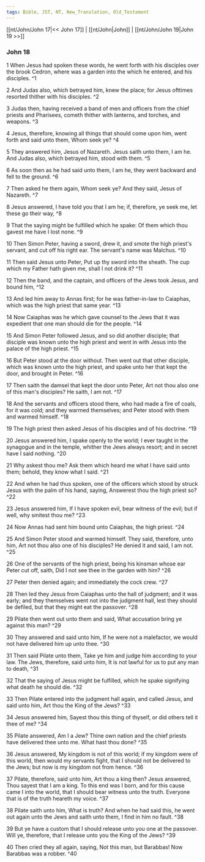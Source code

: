 ```yaml
---
tags: Bible, JST, NT, New_Translation, Old_Testament
---
```


[[nt/John/John 17|<< John 17]] | [[nt/John|John]] | [[nt/John/John 19|John 19 >>]]

### John 18

1 When Jesus had spoken these words, he went forth with his disciples over the brook Cedron, where was a garden into the which he entered, and his disciples.  ^1

2 And Judas also, which betrayed him, knew the place; for Jesus ofttimes resorted thither with his disciples.  ^2

3 Judas then, having received a band of men and officers from the chief priests and Pharisees, cometh thither with lanterns, and torches, and weapons.  ^3

4 Jesus, therefore, knowing all things that should come upon him, went forth and said unto them, Whom seek ye?  ^4

5 They answered him, Jesus of Nazareth. Jesus saith unto them, I am he. And Judas also, which betrayed him, stood with them.  ^5

6 As soon then as he had said unto them, I am he, they went backward and fell to the ground.  ^6

7 Then asked he them again, Whom seek ye? And they said, Jesus of Nazareth.  ^7

8 Jesus answered, I have told you that I am he; if, therefore, ye seek me, let these go their way,  ^8

9 That the saying might be fulfilled which he spake: Of them which thou gavest me have I lost none.  ^9

10 Then Simon Peter, having a sword, drew it, and smote the high priest\'s servant, and cut off his right ear. The servant\'s name was Malchus.  ^10

11 Then said Jesus unto Peter, Put up thy sword into the sheath. The cup which my Father hath given me, shall I not drink it?  ^11

12 Then the band, and the captain, and officers of the Jews took Jesus, and bound him,  ^12

13 And led him away to Annas first; for he was father-in-law to Caiaphas, which was the high priest that same year.  ^13

14 Now Caiaphas was he which gave counsel to the Jews that it was expedient that one man should die for the people.  ^14

15 And Simon Peter followed Jesus, and so did another disciple; that disciple was known unto the high priest and went in with Jesus into the palace of the high priest.  ^15

16 But Peter stood at the door without. Then went out that other disciple, which was known unto the high priest, and spake unto her that kept the door, and brought in Peter.  ^16

17 Then saith the damsel that kept the door unto Peter, Art not thou also one of this man\'s disciples? He saith, I am not.  ^17

18 And the servants and officers stood there, who had made a fire of coals, for it was cold; and they warmed themselves; and Peter stood with them and warmed himself.  ^18

19 The high priest then asked Jesus of his disciples and of his doctrine.  ^19

20 Jesus answered him, I spake openly to the world; I ever taught in the synagogue and in the temple, whither the Jews always resort; and in secret have I said nothing.  ^20

21 Why askest thou me? Ask them which heard me what I have said unto them; behold, they know what I said.  ^21

22 And when he had thus spoken, one of the officers which stood by struck Jesus with the palm of his hand, saying, Answerest thou the high priest so?  ^22

23 Jesus answered him, If I have spoken evil, bear witness of the evil; but if well, why smitest thou me?  ^23

24 Now Annas had sent him bound unto Caiaphas, the high priest.  ^24

25 And Simon Peter stood and warmed himself. They said, therefore, unto him, Art not thou also one of his disciples? He denied it and said, I am not.  ^25

26 One of the servants of the high priest, being his kinsman whose ear Peter cut off, saith, Did I not see thee in the garden with him?  ^26

27 Peter then denied again; and immediately the cock crew.  ^27

28 Then led they Jesus from Caiaphas unto the hall of judgment; and it was early; and they themselves went not into the judgment hall, lest they should be defiled, but that they might eat the passover.  ^28

29 Pilate then went out unto them and said, What accusation bring ye against this man?  ^29

30 They answered and said unto him, If he were not a malefactor, we would not have delivered him up unto thee.  ^30

31 Then said Pilate unto them, Take ye him and judge him according to your law. The Jews, therefore, said unto him, It is not lawful for us to put any man to death,  ^31

32 That the saying of Jesus might be fulfilled, which he spake signifying what death he should die.  ^32

33 Then Pilate entered into the judgment hall again, and called Jesus, and said unto him, Art thou the King of the Jews?  ^33

34 Jesus answered him, Sayest thou this thing of thyself, or did others tell it thee of me?  ^34

35 Pilate answered, Am I a Jew? Thine own nation and the chief priests have delivered thee unto me. What hast thou done?  ^35

36 Jesus answered, My kingdom is not of this world; if my kingdom were of this world, then would my servants fight, that I should not be delivered to the Jews; but now is my kingdom not from hence.  ^36

37 Pilate, therefore, said unto him, Art thou a king then? Jesus answered, Thou sayest that I am a king. To this end was I born, and for this cause came I into the world, that I should bear witness unto the truth. Everyone that is of the truth heareth my voice.  ^37

38 Pilate saith unto him, What is truth? And when he had said this, he went out again unto the Jews and saith unto them, I find in him no fault.  ^38

39 But ye have a custom that I should release unto you one at the passover. Will ye, therefore, that I release unto you the King of the Jews?  ^39

40 Then cried they all again, saying, Not this man, but Barabbas! Now Barabbas was a robber.  ^40

 
